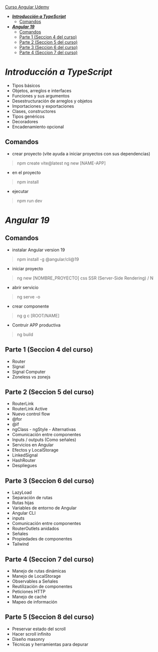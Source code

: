 [Curso Angular Udemy](https://www.udemy.com/course/angular-fernando-herrera)

* [**_Introducción a TypeScript_**](#_introducción-a-typescript_)
    * [Comandos](#comandos)
* [**_Angular 19_**](#_angular-19_)
    * [Comandos](#comandos-1)
    * [Parte 1 (Seccion 4 del curso)](#parte-1-seccion-4-del-curso)
    * [Parte 2 (Seccion 5 del curso)](#parte-2-seccion-5-del-curso)
    * [Parte 3 (Seccion 6 del curso)](#parte-3-seccion-6-del-curso)
    * [Parte 4 (Seccion 7 del curso)](#parte-4-seccion-7-del-curso)

# **_Introducción a TypeScript_**

* Tipos básicos
* Objetos, arreglos e interfaces
* Funciones y sus argumentos
* Desestructuración de arreglos y objetos
* Importaciones y exportaciones
* Clases, constructores
* Tipos genéricos
* Decoradores
* Encadenamiento opcional

## Comandos

- crear proyecto (vite ayuda a iniciar proyectos con sus dependencias)

> npm create vite@latest
> ng new [NAME-APP]

- en el proyecto

> npm install

- ejecutar

> npm run dev

# **_Angular 19_**

## Comandos

- instalar Angular version 19

> npm install -g @angular/cli@19

- iniciar proyecto

> ng new [NOMBRE_PROYECTO]
> css
> SSR (Server-Side Rendering) / N

- abrir servicio

> ng serve -o

- crear componente

> ng g c [ROOT/NAME]

- Contruir APP productiva

> ng build

## Parte 1 (Seccion 4 del curso)

* Router
* Signal
* Signal Computer
* Zoneless vs zonejs

## Parte 2 (Seccion 5 del curso)

* RouterLink
* RouterLink Active
* Nuevo control flow
* @for
* @if
* ngClass - ngStyle - Alternativas
* Comunicación entre componentes
* Inputs / outputs (Como señales)
* Servicios en Angular
* Efectos y LocalStorage
* LinkedSignal
* HashRouter
* Despliegues

## Parte 3 (Seccion 6 del curso)

* LazyLoad
* Separación de rutas
* Rutas hijas
* Variables de entorno de Angular
* Angular CLI
* inputs
* Comunicación entre componentes
* RouterOutlets anidados
* Señales
* Propiedades de componentes
* Tailwind

## Parte 4 (Seccion 7 del curso)

* Manejo de rutas dinámicas
* Manejo de LocalStorage
* Observables a Señales
* Reutilización de componentes
* Peticiones HTTP
* Manejo de caché
* Mapeo de información

## Parte 5 (Seccion 8 del curso)

* Preservar estado del scroll
* Hacer scroll infinito
* Diseño masonry
* Técnicas y herramientas para depurar

